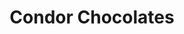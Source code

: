 ---
title: "Condor Chocolates"
url: /athens/condor-chocolates-south-lumpkin-street/
shop: Schokolade
---